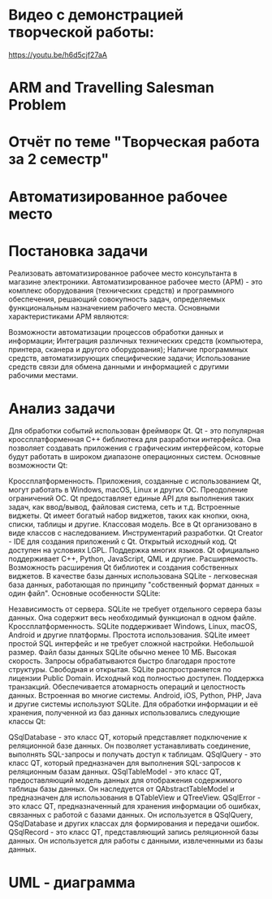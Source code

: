 # Видео с демонстрацией творческой работы:
https://youtu.be/h6d5cjf27aA
# ARM and Travelling Salesman Problem
# Отчёт по теме "Творческая работа за 2 семестр"
# Автоматизированное рабочее место
# Постановка задачи
Реализовать автоматизированное рабочее место консультанта в магазине электроники. Автоматизированное рабочее место (АРМ) - это комплекс оборудования (технических средств) и программного обеспечения, решающий совокупность задач, определяемых функциональным назначением рабочего места. Основными характеристиками АРМ являются:

Возможности автоматизации процессов обработки данных и информации;
Интеграция различных технических средств (компьютера, принтера, сканера и другого оборудования);
Наличие программных средств, автоматизирующих специфические задачи;
Использование средств связи для обмена данными и информацией с другими рабочими местами.
# Анализ задачи
Для обработки событий использован фреймворк Qt. Qt - это популярная кроссплатформенная C++ библиотека для разработки интерфейса. Она позволяет создавать приложения с графическим интерфейсом, которые будут работать в широком диапазоне операционных систем. Основные возможности Qt:

Кроссплатформенность. Приложения, созданные с использованием Qt, могут работать в Windows, macOS, Linux и других ОС.
Преодоление ограничений ОС. Qt предоставляет единые API для выполнения таких задач, как ввод/вывод, файловая система, сеть и т.д.
Встроенные виджеты. Qt имеет богатый набор виджетов, таких как кнопки, окна, списки, таблицы и другие.
Классовая модель. Все в Qt организовано в виде классов с наследованием.
Инструментарий разработки. Qt Creator - IDE для создания приложений с Qt.
Открытый исходный код. Qt доступен на условиях LGPL.
Поддержка многих языков. Qt официально поддерживает C++, Python, JavaScript, QML и другие.
Расширяемость. Возможность расширения Qt библиотек и создания собственных виджетов.
В качестве базы данных использована SQLite - легковесная база данных, работающая по принципу "собственный формат данных = один файл". Основные особенности SQLite:

Независимость от сервера. SQLite не требует отдельного сервера базы данных. Она содержит весь необходимый функционал в одном файле.
Кроссплатформенность. SQLite поддерживает Windows, Linux, macOS, Android и другие платформы.
Простота использования. SQLite имеет простой SQL интерфейс и не требует сложной настройки.
Небольшой размер. Файл базы данных SQLite обычно менее 10 МБ.
Высокая скорость. Запросы обрабатываются быстро благодаря простоте структуры.
Свободная и открытая. SQLite распространяется по лицензии Public Domain. Исходный код полностью доступен.
Поддержка транзакций. Обеспечивается атомарность операций и целостность данных.
Встроенная во многие системы. Android, iOS, Python, PHP, Java и другие системы используют SQLite.
Для обработки информации и её хранения, полученной из баз данных использовались следующие классы Qt:

QSqlDatabase - это класс QT, который представляет подключение к реляционной базе данных. Он позволяет устанавливать соединение, выполнять SQL-запросы и получать доступ к таблицам.
QSqlQuery - это класс QT, который предназначен для выполнения SQL-запросов к реляционным базам данных.
QSqlTableModel - это класс QT, предоставляющий модель данных для отображения содержимого таблицы базы данных. Он наследуется от QAbstractTableModel и предназначен для использования в QTableView и QTreeView.
QSqlError - это класс QT, предназначенный для хранения информации об ошибках, связанных с работой с базами данных. Он используется в QSqlQuery, QSqlDatabase и других классах для формирования и передачи ошибок.
QSqlRecord - это класс QT, представляющий запись реляционной базы данных. Он используется для работы с данными, извлеченными из базы данных.
# UML - диаграмма
